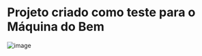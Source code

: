 # Projeto criado como teste para o Máquina do Bem


![image](https://user-images.githubusercontent.com/29805021/120220430-1789b500-c213-11eb-83f5-cdd0e09af192.png)
